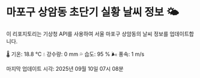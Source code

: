 
# 마포구 상암동 초단기 실황 날씨 정보 🌤️

이 리포지토리는 기상청 API를 사용하여 서울 마포구 상암동의 날씨 정보를 업데이트합니다. 

🌡️ 기온: 18.8 ℃
💧 강수량: 0 mm
💦 습도: 95 %
🌬️ 풍속: 1 m/s

마지막 업데이트 시각: 2025년 09월 10일 07시 08분    

